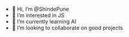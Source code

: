- 👋 Hi, I’m @ShindePune
- 👀 I’m interested in JS
- 🌱 I’m currently learning AI
- 💞️ I’m looking to collaborate on good projects


<!---
ShindePune/ShindePune is a ✨ special ✨ repository because its `README.md` (this file) appears on your GitHub profile.
You can click the Preview link to take a look at your changes.
--->

